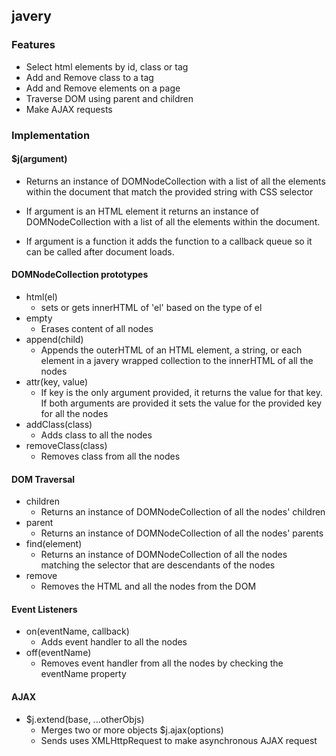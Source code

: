## javery

### Features
- Select html elements by id, class or tag
- Add and Remove class to a tag
- Add and Remove elements on a page
- Traverse DOM using parent and children
- Make AJAX requests

### Implementation

#### $j(argument)

- Returns an instance of DOMNodeCollection with a list of all the elements within the document that match the provided string with CSS selector

- If argument is an HTML element it returns an instance of DOMNodeCollection with a list of all the elements within the document.

- If argument is a function it adds the function to a callback queue so it can be called after document loads.

#### DOMNodeCollection prototypes
  - html(el)
    -  sets or gets innerHTML of 'el' based on the type of el
  - empty
    - Erases content of all nodes  
  - append(child)
    -  Appends the outerHTML of an HTML element, a string, or each element in a javery wrapped collection to the innerHTML of all the nodes  
  - attr(key, value)
    - If key is the only argument provided, it returns the value for that key. If both arguments are provided it sets the value for the provided key for all the nodes
  - addClass(class)
    - Adds class to all the nodes
  - removeClass(class)
    - Removes class from all the nodes

#### DOM Traversal
  - children
    - Returns an instance of DOMNodeCollection of all the nodes' children
  - parent
    - Returns an instance of DOMNodeCollection of all the nodes' parents
  - find(element)
    - Returns an instance of DOMNodeCollection of all the nodes matching the selector that are descendants of the nodes
  - remove
    - Removes the HTML and all the nodes from the DOM

#### Event Listeners
- on(eventName, callback)
  - Adds event handler to all the nodes
- off(eventName)
  - Removes event handler from all the nodes by checking the eventName property

#### AJAX

- $j.extend(base, ...otherObjs)
  - Merges two or more objects
  $j.ajax(options)
  - Sends uses XMLHttpRequest to make asynchronous AJAX request
